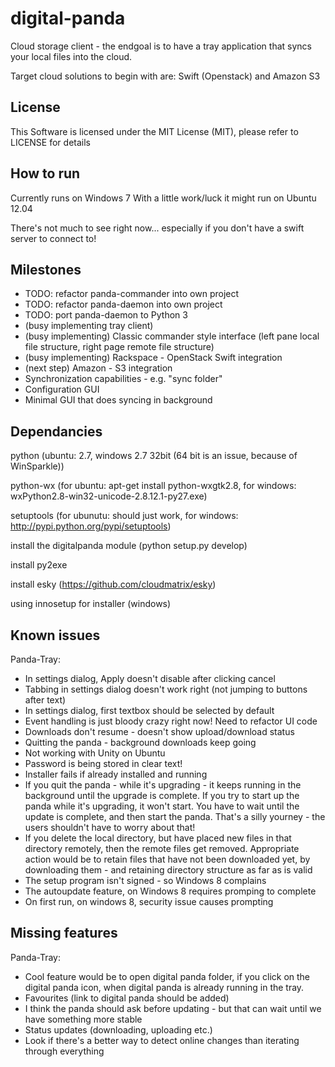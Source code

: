 # digital-panda

Cloud storage client - the endgoal is to have a tray application that syncs your local files into the cloud.

Target cloud solutions to begin with are: Swift (Openstack) and Amazon S3

## License

This Software is licensed under the MIT License (MIT), please refer to LICENSE for details

## How to run

Currently runs on Windows 7
With a little work/luck it might run on Ubuntu 12.04

There's not much to see right now... especially if you don't have a swift server to connect to!

## Milestones

* TODO: refactor panda-commander into own project
* TODO: refactor panda-daemon into own project
* TODO: port panda-daemon to Python 3
* (busy implementing tray client)
* (busy implementing) Classic commander style interface (left pane local file structure, right page remote file structure)
* (busy implementing) Rackspace - OpenStack Swift integration
* (next step) Amazon - S3 integration 
* Synchronization capabilities - e.g. "sync folder"
* Configuration GUI
* Minimal GUI that does syncing in background

## Dependancies

python (ubuntu: 2.7, windows 2.7 32bit (64 bit is an issue, because of WinSparkle))

python-wx (for ubuntu: apt-get install python-wxgtk2.8, for windows: wxPython2.8-win32-unicode-2.8.12.1-py27.exe)

setuptools (for ubunutu: should just work, for windows: http://pypi.python.org/pypi/setuptools)

install the digitalpanda module (python setup.py develop)

install py2exe

install esky (https://github.com/cloudmatrix/esky)

using innosetup for installer (windows)

## Known issues
Panda-Tray:
- In settings dialog, Apply doesn't disable after clicking cancel
- Tabbing in settings dialog doesn't work right (not jumping to buttons after text)
- In settings dialog, first textbox should be selected by default
- Event handling is just bloody crazy right now! Need to refactor UI code
- Downloads don't resume - doesn't show upload/download status
- Quitting the panda - background downloads keep going
- Not working with Unity on Ubuntu
- Password is being stored in clear text!
- Installer fails if already installed and running
- If you quit the panda - while it's upgrading - it keeps running in the background until
	the upgrade is complete. If you try to start up the panda while it's upgrading, it
	won't start. You have to wait until the update is complete, and then start the panda.
	That's a silly yourney - the users shouldn't have to worry about that!
- If you delete the local directory, but have placed new files in that directory remotely,
	then the remote files get removed. Appropriate action would be to retain files that
	have not been downloaded yet, by downloading them - and retaining directory structure as
	far as is valid
- The setup program isn't signed - so Windows 8 complains
- The autoupdate feature, on Windows 8 requires promping to complete
- On first run, on windows 8, security issue causes prompting


## Missing features
Panda-Tray:
- Cool feature would be to open digital panda folder, if you click on the digital panda icon, when digital panda is already running in the tray.
- Favourites (link to digital panda should be added)
- I think the panda should ask before updating - but that can wait until we have something more stable
- Status updates (downloading, uploading etc.)
- Look if there's a better way to detect online changes than iterating through everything
